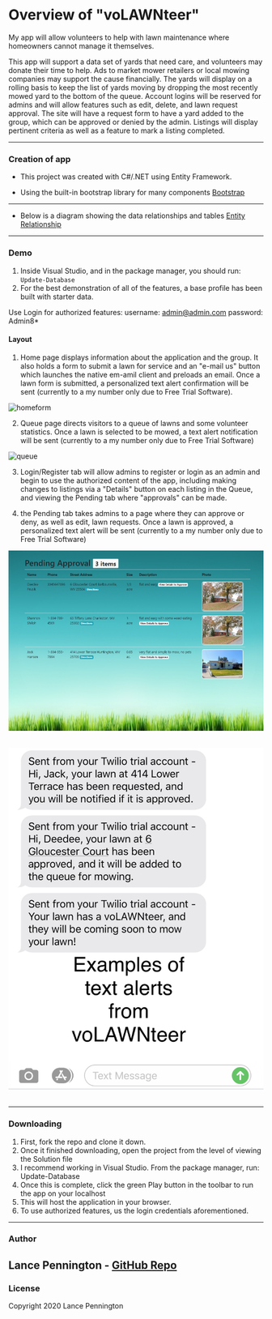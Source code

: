 # Overview of "voLAWNteer"
My app will allow volunteers to help with lawn maintenance where homeowners cannot manage it themselves.

This app will support a data set of yards that need care, and volunteers may donate their time to help. Ads to market mower retailers or local mowing companies may support the cause financially. The yards will display on a rolling basis to keep the list of yards moving by dropping the most recently mowed yard to the bottom of the queue. Account logins will be reserved for admins and will allow features such as edit, delete, and lawn request approval. The site will have a request form to have a yard added to the group, which can be approved or denied by the admin. Listings will display pertinent criteria as well as a feature to mark a listing completed.

---
### Creation of app
* This project was created with C#/.NET using Entity Framework.

* Using the built-in bootstrap library for many components
    [Bootstrap](https://getbootstrap.com/docs/4.4/getting-started/introduction/)
---
* Below is a diagram showing the data relationships and tables
    [Entity Relationship](https://drive.google.com/file/d/1PYrx-NUQ8_k09fQ-L3izKPFz0ZM-_e3F/view?usp=sharing)

---
### Demo
1. Inside Visual Studio, and in the package manager, you should run: `Update-Database`
2. For the best demonstration of all of the features, a base profile has been built with starter data.

Use Login for authorized features:
username: admin@admin.com
password: Admin8*

#### Layout
1. Home page displays information about the application and the group. It also holds a form to submit a lawn for service and an "e-mail us" button which launches the native em-amil client and preloads an email. Once a lawn form is submitted, a personalized text alert confirmation will be sent (currently to a my number only due to Free Trial Software).
&nbsp;

![homeform](/homeform.gif)
&nbsp;

2. Queue page directs visitors to a queue of lawns and some volunteer statistics. Once a lawn is selected to be mowed, a text alert notification will be sent (currently to a my number only due to Free Trial Software)
&nbsp;

![queue](/queue.gif)
&nbsp;

3. Login/Register tab will allow admins to register or login as an admin and begin to use the authorized content of the app, including making changes to listings via a "Details" button on each listing in the Queue, and viewing the Pending tab where "approvals" can be made.
&nbsp;

4. the Pending tab takes admins to a page where they can approve or deny, as well as edit, lawn requests. Once a lawn is approved, a personalized text alert will be sent (currently to a my number only due to Free Trial Software)
    
![pending](/pending.jpg)
&nbsp;

![texts](/texts.jpeg)
&nbsp;
    
---
### Downloading
1. First, fork the repo and clone it down.
2. Once it finished downloading, open the project from the level of viewing the Solution file
3. I recommend working in Visual Studio. From the package manager, run: Update-Database
4. Once this is complete, click the green Play button in the toolbar to run the app on your localhost
5. This will host the application in your browser.
6. To use authorized features, us the login credentials aforementioned.
---
### Author
Lance Pennington - [GitHub Repo](https://github.com/LanceP51/volawnteer)
---
### License
Copyright 2020 Lance Pennington
